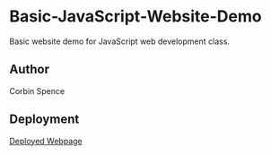# Basic-JavaScript-Website-Demo
Basic website demo for JavaScript web development class.

## Author
Corbin Spence

## Deployment
[Deployed Webpage](https://corbinspence.github.io/Basic-JavaScript-Website-Demo/)